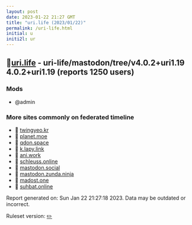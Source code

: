 ```yaml
---
layout: post
date: 2023-01-22 21:27 GMT
title: "uri.life (2023/01/22)"
permalink: /uri-life.html
initial: u
initi2l: ur
---
```


## 🐘[uri.life](https://uri.life) - uri-life/mastodon/tree/v4.0.2+uri1.19 4.0.2+uri1.19 (reports 1250 users)

### Mods
 * @admin

### More sites commonly on federated timeline

* 🐘 [twingyeo.kr](/twingyeo-kr.html)
* 🐘 [planet.moe](/planet-moe.html)
* 🐘 [qdon.space](/qdon-space.html)
* 🐘 [k.lapy.link](/k-lapy-link.html)
* 🐘 [ani.work](/ani-work.html)
* 🐘 [schleuss.online](/schleuss-online.html)
* 🐘 [mastodon.social](/mastodon-social.html)
* 🐘 [mastodon.zunda.ninja](/mastodon-zunda-ninja.html)
* 🐘 [madost.one](/madost-one.html)
* 🐘 [suhbat.online](/suhbat-online.html)

Report generated on: Sun Jan 22 21:27:18 2023. Data may be outdated or incorrect.

Ruleset version: [✏️](/version-pencil)
